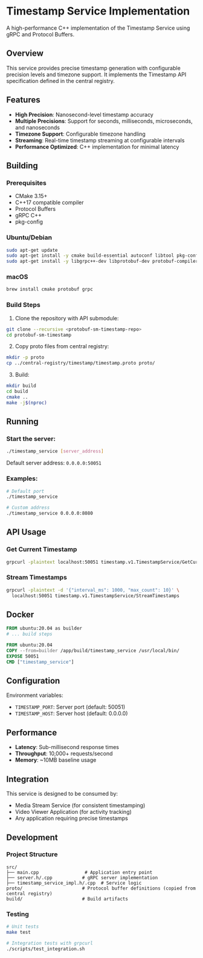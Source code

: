 # Timestamp Service Implementation

A high-performance C++ implementation of the Timestamp Service using gRPC and Protocol Buffers.

## Overview

This service provides precise timestamp generation with configurable precision levels and timezone support. It implements the Timestamp API specification defined in the central registry.

## Features

- **High Precision**: Nanosecond-level timestamp accuracy
- **Multiple Precisions**: Support for seconds, milliseconds, microseconds, and nanoseconds
- **Timezone Support**: Configurable timezone handling
- **Streaming**: Real-time timestamp streaming at configurable intervals
- **Performance Optimized**: C++ implementation for minimal latency

## Building

### Prerequisites

- CMake 3.15+
- C++17 compatible compiler
- Protocol Buffers
- gRPC C++
- pkg-config

### Ubuntu/Debian
```bash
sudo apt-get update
sudo apt-get install -y cmake build-essential autoconf libtool pkg-config
sudo apt-get install -y libgrpc++-dev libprotobuf-dev protobuf-compiler-grpc
```

### macOS
```bash
brew install cmake protobuf grpc
```

### Build Steps

1. Clone the repository with API submodule:
```bash
git clone --recursive <protobuf-sm-timestamp-repo>
cd protobuf-sm-timestamp
```

2. Copy proto files from central registry:
```bash
mkdir -p proto
cp ../central-registry/timestamp/timestamp.proto proto/
```

3. Build:
```bash
mkdir build
cd build
cmake ..
make -j$(nproc)
```

## Running

### Start the server:
```bash
./timestamp_service [server_address]
```

Default server address: `0.0.0.0:50051`

### Examples:
```bash
# Default port
./timestamp_service

# Custom address
./timestamp_service 0.0.0.0:8080
```

## API Usage

### Get Current Timestamp

```bash
grpcurl -plaintext localhost:50051 timestamp.v1.TimestampService/GetCurrentTimestamp
```

### Stream Timestamps

```bash
grpcurl -plaintext -d '{"interval_ms": 1000, "max_count": 10}' \
  localhost:50051 timestamp.v1.TimestampService/StreamTimestamps
```

## Docker

```dockerfile
FROM ubuntu:20.04 as builder
# ... build steps

FROM ubuntu:20.04
COPY --from=builder /app/build/timestamp_service /usr/local/bin/
EXPOSE 50051
CMD ["timestamp_service"]
```

## Configuration

Environment variables:
- `TIMESTAMP_PORT`: Server port (default: 50051)
- `TIMESTAMP_HOST`: Server host (default: 0.0.0.0)

## Performance

- **Latency**: Sub-millisecond response times
- **Throughput**: 10,000+ requests/second
- **Memory**: ~10MB baseline usage

## Integration

This service is designed to be consumed by:
- Media Stream Service (for consistent timestamping)
- Video Viewer Application (for activity tracking)
- Any application requiring precise timestamps

## Development

### Project Structure
```
src/
├── main.cpp                 # Application entry point
├── server.h/.cpp           # gRPC server implementation
├── timestamp_service_impl.h/.cpp  # Service logic
proto/                      # Protocol buffer definitions (copied from central registry)
build/                      # Build artifacts
```

### Testing
```bash
# Unit tests
make test

# Integration tests with grpcurl
./scripts/test_integration.sh
```
